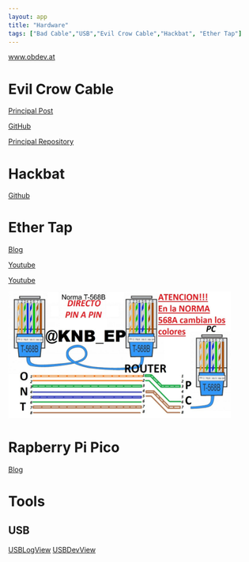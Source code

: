 ```yaml
---
layout: app
title: "Hardware"
tags: ["Bad Cable","USB","Evil Crow Cable","Hackbat", "Ether Tap"]
---
```



www.obdev.at

# Evil Crow Cable

[Principal Post](https://labs.ksec.co.uk/product/evil-crow-cable-usb-c/?srsltid=AfmBOoq54nN4tNICSiTPE8gO-4lXiG8zLcrOMq4kpMFMe3gIzBtN9LBU)

[GitHub](https://github.com/joelsernamoreno/BadUSB-Cable)

[Principal Repository](https://github.com/joelsernamoreno/EvilCrow-Cable)

# Hackbat

[Github](https://github.com/controlpaths/hackbat)

# Ether Tap

[Blog](https://www.instructables.com/Ethernet-Tap/)

[Youtube](https://www.youtube.com/watch?si=ENlAaoVAz7kaGhEp&v=AIyi98RBpzI&feature=youtu.be)

[Youtube](https://www.youtube.com/watch?v=8QOhejP40Zs)

<img src="/assets/images/EtherTap.png" width="450" >


# Rapberry Pi Pico

[Blog](https://www.xda-developers.com/raspberry-pi-pico-guide/)

# Tools

## USB

[USBLogView](https://www.majorgeeks.com/mg/getmirror/usblogview,1.html)
[USBDevView](https://www.nirsoft.net/utils/usb_log_view.html)


